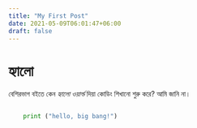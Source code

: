 ```yaml
---
title: "My First Post"
date: 2021-05-09T06:01:47+06:00
draft: false
---
```


# হ্যালো

বেশিরভাগ বইতে কেন *হ্যালো ওয়ার্ল্ড* দিয়া কোডিং শিখানো শুরু করে?
আমি জানি না।

```python

    print ("hello, big bang!")
```
